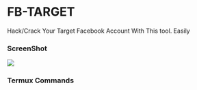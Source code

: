 # FB-TARGET

Hack/Crack Your Target Facebook Account With This tool.
Easily 

### ScreenShot

<img src="https://raw.githubusercontent.com/nfs-tech-bd/FB-TARGET/main/PicsArt_04-25-09.18.28.jpg">

### Termux Commands

